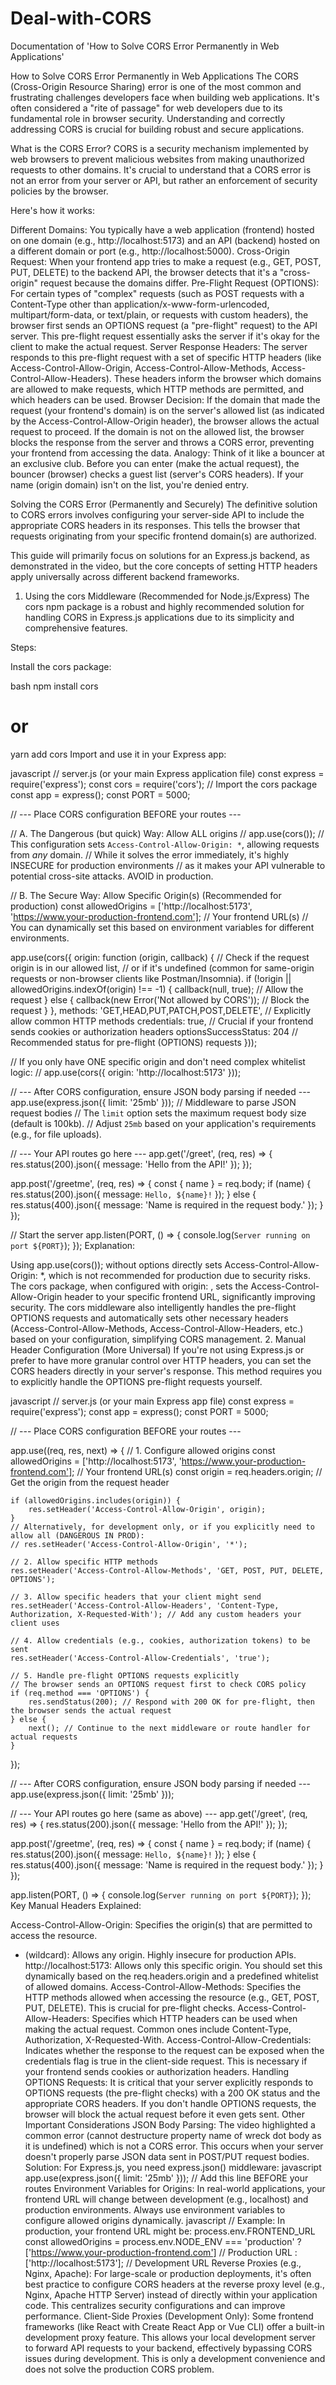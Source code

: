 # Deal-with-CORS
Documentation of 'How to Solve CORS Error Permanently in Web Applications'

How to Solve CORS Error Permanently in Web Applications
The CORS (Cross-Origin Resource Sharing) error is one of the most common and frustrating challenges developers face when building web applications. It's often considered a "rite of passage" for web developers due to its fundamental role in browser security. Understanding and correctly addressing CORS is crucial for building robust and secure applications.

What is the CORS Error?
CORS is a security mechanism implemented by web browsers to prevent malicious websites from making unauthorized requests to other domains. It's crucial to understand that a CORS error is not an error from your server or API, but rather an enforcement of security policies by the browser.

Here's how it works:

Different Domains: You typically have a web application (frontend) hosted on one domain (e.g., http://localhost:5173) and an API (backend) hosted on a different domain or port (e.g., http://localhost:5000).
Cross-Origin Request: When your frontend app tries to make a request (e.g., GET, POST, PUT, DELETE) to the backend API, the browser detects that it's a "cross-origin" request because the domains differ.
Pre-Flight Request (OPTIONS): For certain types of "complex" requests (such as POST requests with a Content-Type other than application/x-www-form-urlencoded, multipart/form-data, or text/plain, or requests with custom headers), the browser first sends an OPTIONS request (a "pre-flight" request) to the API server. This pre-flight request essentially asks the server if it's okay for the client to make the actual request.
Server Response Headers: The server responds to this pre-flight request with a set of specific HTTP headers (like Access-Control-Allow-Origin, Access-Control-Allow-Methods, Access-Control-Allow-Headers). These headers inform the browser which domains are allowed to make requests, which HTTP methods are permitted, and which headers can be used.
Browser Decision:
If the domain that made the request (your frontend's domain) is on the server's allowed list (as indicated by the Access-Control-Allow-Origin header), the browser allows the actual request to proceed.
If the domain is not on the allowed list, the browser blocks the response from the server and throws a CORS error, preventing your frontend from accessing the data.
Analogy: Think of it like a bouncer at an exclusive club. Before you can enter (make the actual request), the bouncer (browser) checks a guest list (server's CORS headers). If your name (origin domain) isn't on the list, you're denied entry.

Solving the CORS Error (Permanently and Securely)
The definitive solution to CORS errors involves configuring your server-side API to include the appropriate CORS headers in its responses. This tells the browser that requests originating from your specific frontend domain(s) are authorized.

This guide will primarily focus on solutions for an Express.js backend, as demonstrated in the video, but the core concepts of setting HTTP headers apply universally across different backend frameworks.

1. Using the cors Middleware (Recommended for Node.js/Express)
The cors npm package is a robust and highly recommended solution for handling CORS in Express.js applications due to its simplicity and comprehensive features.

Steps:

Install the cors package:

bash
npm install cors
# or
yarn add cors
Import and use it in your Express app:

javascript
// server.js (or your main Express application file)
const express = require('express');
const cors = require('cors'); // Import the cors package
const app = express();
const PORT = 5000;

// --- Place CORS configuration BEFORE your routes ---

// A. The Dangerous (but quick) Way: Allow ALL origins
// app.use(cors());
// This configuration sets `Access-Control-Allow-Origin: *`, allowing requests from *any* domain.
// While it solves the error immediately, it's highly INSECURE for production environments
// as it makes your API vulnerable to potential cross-site attacks. AVOID in production.

// B. The Secure Way: Allow Specific Origin(s) (Recommended for production)
const allowedOrigins = ['http://localhost:5173', 'https://www.your-production-frontend.com']; // Your frontend URL(s)
// You can dynamically set this based on environment variables for different environments.

app.use(cors({
    origin: function (origin, callback) {
        // Check if the request origin is in our allowed list,
        // or if it's undefined (common for same-origin requests or non-browser clients like Postman/Insomnia).
        if (!origin || allowedOrigins.indexOf(origin) !== -1) {
            callback(null, true); // Allow the request
        } else {
            callback(new Error('Not allowed by CORS')); // Block the request
        }
    },
    methods: 'GET,HEAD,PUT,PATCH,POST,DELETE', // Explicitly allow common HTTP methods
    credentials: true, // Crucial if your frontend sends cookies or authorization headers
    optionsSuccessStatus: 204 // Recommended status for pre-flight (OPTIONS) requests
}));

// If you only have ONE specific origin and don't need complex whitelist logic:
// app.use(cors({ origin: 'http://localhost:5173' }));


// --- After CORS configuration, ensure JSON body parsing if needed ---
app.use(express.json({ limit: '25mb' })); // Middleware to parse JSON request bodies
// The `limit` option sets the maximum request body size (default is 100kb).
// Adjust `25mb` based on your application's requirements (e.g., for file uploads).

// --- Your API routes go here ---
app.get('/greet', (req, res) => {
    res.status(200).json({ message: 'Hello from the API!' });
});

app.post('/greetme', (req, res) => {
    const { name } = req.body;
    if (name) {
        res.status(200).json({ message: `Hello, ${name}!` });
    } else {
        res.status(400).json({ message: 'Name is required in the request body.' });
    }
});

// Start the server
app.listen(PORT, () => {
    console.log(`Server running on port ${PORT}`);
});
Explanation:

Using app.use(cors()); without options directly sets Access-Control-Allow-Origin: *, which is not recommended for production due to security risks.
The cors package, when configured with origin: <your-frontend-url>, sets the Access-Control-Allow-Origin header to your specific frontend URL, significantly improving security.
The cors middleware also intelligently handles the pre-flight OPTIONS requests and automatically sets other necessary headers (Access-Control-Allow-Methods, Access-Control-Allow-Headers, etc.) based on your configuration, simplifying CORS management.
2. Manual Header Configuration (More Universal)
If you're not using Express.js or prefer to have more granular control over HTTP headers, you can set the CORS headers directly in your server's response. This method requires you to explicitly handle the OPTIONS pre-flight requests yourself.

javascript
// server.js (or your main Express app file)
const express = require('express');
const app = express();
const PORT = 5000;

// --- Place CORS configuration BEFORE your routes ---

app.use((req, res, next) => {
    // 1. Configure allowed origins
    const allowedOrigins = ['http://localhost:5173', 'https://www.your-production-frontend.com']; // Your frontend URL(s)
    const origin = req.headers.origin; // Get the origin from the request header

    if (allowedOrigins.includes(origin)) {
        res.setHeader('Access-Control-Allow-Origin', origin);
    }
    // Alternatively, for development only, or if you explicitly need to allow all (DANGEROUS IN PROD):
    // res.setHeader('Access-Control-Allow-Origin', '*');

    // 2. Allow specific HTTP methods
    res.setHeader('Access-Control-Allow-Methods', 'GET, POST, PUT, DELETE, OPTIONS');

    // 3. Allow specific headers that your client might send
    res.setHeader('Access-Control-Allow-Headers', 'Content-Type, Authorization, X-Requested-With'); // Add any custom headers your client uses

    // 4. Allow credentials (e.g., cookies, authorization tokens) to be sent
    res.setHeader('Access-Control-Allow-Credentials', 'true');

    // 5. Handle pre-flight OPTIONS requests explicitly
    // The browser sends an OPTIONS request first to check CORS policy
    if (req.method === 'OPTIONS') {
        res.sendStatus(200); // Respond with 200 OK for pre-flight, then the browser sends the actual request
    } else {
        next(); // Continue to the next middleware or route handler for actual requests
    }
});

// --- After CORS configuration, ensure JSON body parsing if needed ---
app.use(express.json({ limit: '25mb' }));

// --- Your API routes go here (same as above) ---
app.get('/greet', (req, res) => {
    res.status(200).json({ message: 'Hello from the API!' });
});

app.post('/greetme', (req, res) => {
    const { name } = req.body;
    if (name) {
        res.status(200).json({ message: `Hello, ${name}!` });
    } else {
        res.status(400).json({ message: 'Name is required in the request body.' });
    }
});

app.listen(PORT, () => {
    console.log(`Server running on port ${PORT}`);
});
Key Manual Headers Explained:

Access-Control-Allow-Origin: Specifies the origin(s) that are permitted to access the resource.
* (wildcard): Allows any origin. Highly insecure for production APIs.
http://localhost:5173: Allows only this specific origin.
You should set this dynamically based on the req.headers.origin and a predefined whitelist of allowed domains.
Access-Control-Allow-Methods: Specifies the HTTP methods allowed when accessing the resource (e.g., GET, POST, PUT, DELETE). This is crucial for pre-flight checks.
Access-Control-Allow-Headers: Specifies which HTTP headers can be used when making the actual request. Common ones include Content-Type, Authorization, X-Requested-With.
Access-Control-Allow-Credentials: Indicates whether the response to the request can be exposed when the credentials flag is true in the client-side request. This is necessary if your frontend sends cookies or authorization headers.
Handling OPTIONS Requests: It is critical that your server explicitly responds to OPTIONS requests (the pre-flight checks) with a 200 OK status and the appropriate CORS headers. If you don't handle OPTIONS requests, the browser will block the actual request before it even gets sent.
Other Important Considerations
JSON Body Parsing: The video highlighted a common error (cannot destructure property name of wreck dot body as it is undefined) which is not a CORS error. This occurs when your server doesn't properly parse JSON data sent in POST/PUT request bodies.
Solution: For Express.js, you need express.json() middleware:
javascript
app.use(express.json({ limit: '25mb' })); // Add this line BEFORE your routes
Environment Variables for Origins: In real-world applications, your frontend URL will change between development (e.g., localhost) and production environments. Always use environment variables to configure allowed origins dynamically.
javascript
// Example: In production, your frontend URL might be: process.env.FRONTEND_URL
const allowedOrigins = process.env.NODE_ENV === 'production'
    ? ['https://www.your-production-frontend.com'] // Production URL
    : ['http://localhost:5173']; // Development URL
Reverse Proxies (e.g., Nginx, Apache): For large-scale or production deployments, it's often best practice to configure CORS headers at the reverse proxy level (e.g., Nginx, Apache HTTP Server) instead of directly within your application code. This centralizes security configurations and can improve performance.
Client-Side Proxies (Development Only): Some frontend frameworks (like React with Create React App or Vue CLI) offer a built-in development proxy feature. This allows your local development server to forward API requests to your backend, effectively bypassing CORS issues during development. This is only a development convenience and does not solve the production CORS problem.

